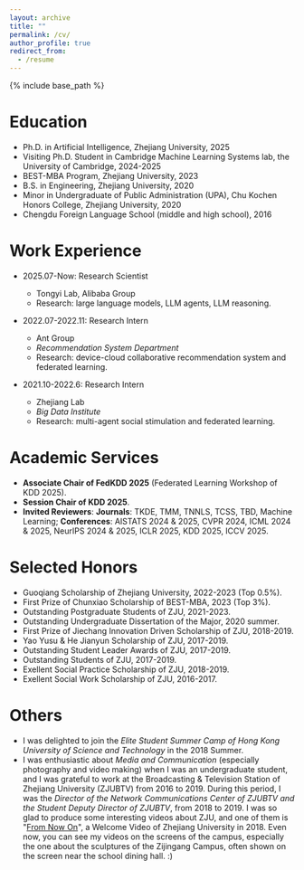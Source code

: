 ```yaml
---
layout: archive
title: ""
permalink: /cv/
author_profile: true
redirect_from:
  - /resume
---
```


{% include base_path %}

Education
======
* Ph.D. in Artificial Intelligence, Zhejiang University, 2025
* Visiting Ph.D. Student in Cambridge Machine Learning Systems lab, the University of Cambridge, 2024-2025
* BEST-MBA Program, Zhejiang University, 2023
* B.S. in Engineering, Zhejiang University, 2020
* Minor in Undergraduate of Public Administration (UPA), Chu Kochen Honors College, Zhejiang University, 2020
* Chengdu Foreign Language School (middle and high school), 2016

Work Experience
======
* 2025.07-Now: Research Scientist
  * Tongyi Lab, Alibaba Group
  * Research: large language models, LLM agents, LLM reasoning.

* 2022.07-2022.11: Research Intern
  * Ant Group
  * _Recommendation System Department_
  * Research: device-cloud collaborative recommendation system and federated learning.

* 2021.10-2022.6: Research Intern
  * Zhejiang Lab
  * _Big Data Institute_
  * Research: multi-agent social stimulation and federated learning.
 
<!-- * 2021.7-2021.9: Research Intern
  * Huawei
  * _Noah's Ark Lab_
  * Researches: clustered federated learning and peer-to-peer federated learning. -->

Academic Services
======
* __Associate Chair of FedKDD 2025__ (Federated Learning Workshop of KDD 2025).
* __Session Chair of KDD 2025__.
* __Invited Reviewers__: __Journals__: TKDE, TMM, TNNLS, TCSS, TBD, Machine Learning; __Conferences__: AISTATS 2024 \& 2025, CVPR 2024, ICML 2024 \& 2025, NeurIPS 2024 \& 2025, ICLR 2025, KDD 2025, ICCV 2025.

Selected Honors
======
* Guoqiang Scholarship of Zhejiang University, 2022-2023 (Top 0.5%).
* First Prize of Chunxiao Scholarship of BEST-MBA, 2023 (Top 3%).
* Outstanding Postgraduate Students of ZJU, 2021-2023.
* Outstanding Undergraduate Dissertation of the Major, 2020 summer.
* First Prize of Jiechang Innovation Driven Scholarship of ZJU, 2018-2019.
* Yao Yusu & He Jianyun Scholarship of ZJU, 2017-2019.
* Outstanding Student Leader Awards of ZJU, 2017-2019.
* Outstanding Students of ZJU, 2017-2019.
* Exellent Social Practice Scholarship of ZJU, 2018-2019.
* Exellent Social Work Scholarship of ZJU, 2016-2017.

Others
======
* I was delighted to join the *Elite Student Summer Camp of Hong Kong University of Science and Technology* in the 2018 Summer.
* I was enthusiastic about *Media and Communication* (especially photography and video making) when I was an undergraduate student, and I was grateful to work at the Broadcasting & Television Station of Zhejiang University (ZJUBTV) from 2016 to 2019. During this period, I was the *Director of the Network Communications Center of ZJUBTV and the Student Deputy Director of ZJUBTV*, from 2018 to 2019. I was so glad to produce some interesting videos about ZJU, and one of them is "[From Now On](https://www.youtube.com/watch?v=tR443a5dTbI)", a Welcome Video of Zhejiang University in 2018. Even now, you can see my videos on the screens of the campus, especially the one about the sculptures of the Zijingang Campus, often shown on the screen near the school dining hall. :)

